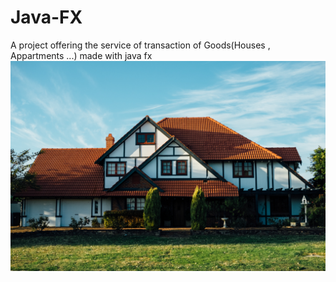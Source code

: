 # Java-FX
A project offering the service of transaction of Goods(Houses , Appartments ...) made with java fx 
![alt text](https://github.com/djamelrassem/Java-FX/blob/master/images/1.jpg)
